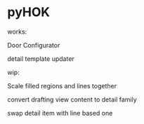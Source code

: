 # pyHOK

works:

Door Configurator

detail template updater

wip:

Scale filled regions and lines together

convert drafting view content to detail family

swap detail item with line based one

